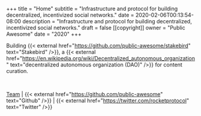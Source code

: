 +++
title = "Home"
subtitle = "Infrastructure and protocol for building decentralized, incentivized social networks."
date = 2020-02-06T00:13:54-08:00
description = "Infrastructure and protocol for building decentralized, incentivized social networks."
draft = false
[[copyright]]
  owner = "Public Awesome"
  date = "2020"
+++

Building {{< external href="https://github.com/public-awesome/stakebird" text="Stakebird" />}}, a {{< external href="https://en.wikipedia.org/wiki/Decentralized_autonomous_organization" text="decentralized autonomous organization (DAO)" />}} for content curation.

<br />

[Team](/team) | {{< external href="https://github.com/public-awesome" text="Github" />}} | {{< external href="https://twitter.com/rocketprotocol" text="Twitter" />}}
